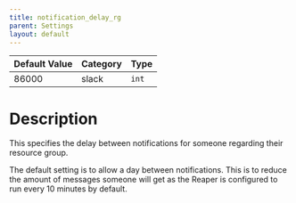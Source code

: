 ```yaml
---
title: notification_delay_rg
parent: Settings
layout: default
---
```


| Default Value | Category | Type |
|---|---|---|
| 86000 | slack | `int` |

# Description

This specifies the delay between notifications for someone regarding their resource group.

The default setting is to allow a day between notifications. This is to reduce the amount of messages someone will get as the Reaper is configured to run every 10 minutes by default.
